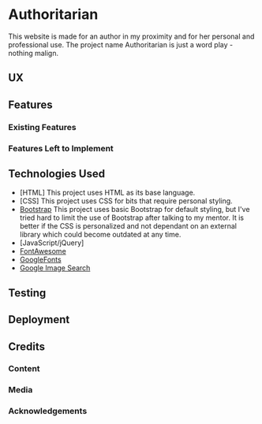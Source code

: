 # Authoritarian

This website is made for an author in my proximity and for her personal and professional use. The project name Authoritarian is just a word play - nothing malign.

## UX


## Features


### Existing Features

### Features Left to Implement

## Technologies Used

- [HTML] This project uses HTML as its base language.
- [CSS] This project uses CSS for bits that require personal styling.
- [Bootstrap](https://bootstrap.com) This project uses basic Bootstrap for default styling, but I've tried hard to limit the use of Bootstrap after talking to my mentor. It is better if the CSS is personalized and not dependant on an external library which could become outdated at any time.
- [JavaScript/jQuery] 
- [FontAwesome](https://fontawesome.com) 
- [GoogleFonts](https://fonts.google.com) 
- [Google Image Search](https://google.com) 

## Testing

## Deployment

## Credits

### Content

### Media

### Acknowledgements
